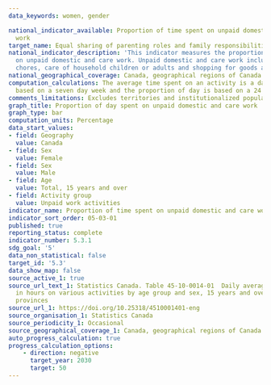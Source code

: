 ```yaml
---
data_keywords: women, gender

national_indicator_available: Proportion of time spent on unpaid domestic and care
  work
target_name: Equal sharing of parenting roles and family responsibilities
national_indicator_description: 'This indicator measures the proportion of time spent
  on unpaid domestic and care work. Unpaid domestic and care work includes: household
  chores, care of household children or adults and shopping for goods and services.'
national_geographical_coverage: Canada, geographical regions of Canada and provinces
computation_calculations: The average time spent on an activity is a daily average
  based on a seven day week and the proportion of day is based on a 24 hour day.
comments_limitations: Excludes territories and institutionalized population.
graph_title: Proportion of day spent on unpaid domestic and care work
graph_type: bar
computation_units: Percentage
data_start_values:
- field: Geography
  value: Canada
- field: Sex
  value: Female
- field: Sex
  value: Male
- field: Age
  value: Total, 15 years and over
- field: Activity group
  value: Unpaid work activities
indicator_name: Proportion of time spent on unpaid domestic and care work
indicator_sort_order: 05-03-01
published: true
reporting_status: complete
indicator_number: 5.3.1
sdg_goal: '5'
data_non_statistical: false
target_id: '5.3'
data_show_map: false
source_active_1: true
source_url_text_1: Statistics Canada. Table 45-10-0014-01  Daily average time spent
  in hours on various activities by age group and sex, 15 years and over, Canada and
  provinces
source_url_1: https://doi.org/10.25318/4510001401-eng
source_organisation_1: Statistics Canada
source_periodicity_1: Occasional
source_geographical_coverage_1: Canada, geographical regions of Canada and provinces
auto_progress_calculation: true
progress_calculation_options:
    - direction: negative
      target_year: 2030
      target: 50
---
```

